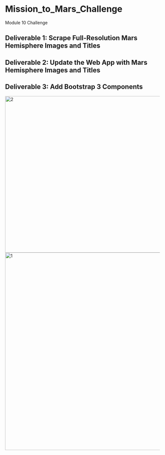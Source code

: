 # Mission_to_Mars_Challenge

Module 10 Challenge

## Deliverable 1: Scrape Full-Resolution Mars Hemisphere Images and Titles


## Deliverable 2: Update the Web App with Mars Hemisphere Images and Titles


## Deliverable 3: Add Bootstrap 3 Components

<img width="510" alt="2" src="https://user-images.githubusercontent.com/86527347/133018570-d4fa51e7-4bb3-4cb7-bcdb-c9cbdead66c3.png">
<img width="644" alt="1" src="https://user-images.githubusercontent.com/86527347/133018573-5f2dce98-31bd-4f6c-bd0c-af8ad471dad2.png">

